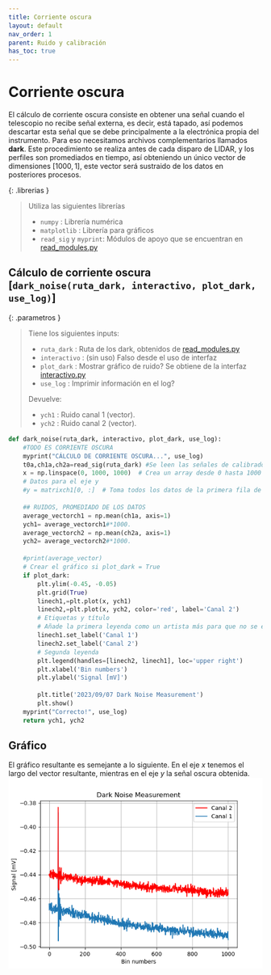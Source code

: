 ```yaml
---
title: Corriente oscura
layout: default
nav_order: 1
parent: Ruido y calibración
has_toc: true
---
```


# Corriente oscura

El cálculo de corriente oscura consiste en obtener una señal cuando el telescopio no recibe señal externa, es decir, está tapado, así podemos descartar esta señal que se debe principalmente a la electrónica propia del instrumento. Para eso necesitamos archivos complementarios llamados **dark**. Este procedimiento se realiza antes de cada disparo de LIDAR, y los perfiles son promediados en tiempo, así obteniendo un único vector de dimensiones $[1000,1]$, este vector será sustraido de los datos en posteriores procesos.

{: .librerias }
> Utiliza las siguientes librerías
> - `numpy` : Librería numérica
> - `matplotlib` : Librería para gráficos
> - `read_sig` y `myprint`: Módulos de apoyo que se encuentran en [read_modules.py](../preanalisis/read_modules)

## Cálculo de corriente oscura [`dark_noise(ruta_dark, interactivo, plot_dark, use_log)`]

{: .parametros }
> Tiene los siguientes inputs:
> - `ruta_dark` : Ruta de los dark, obtenidos de [read_modules.py](../preanalisis/read_modules)
> - `interactivo` : (sin uso) Falso desde el uso de interfaz 
> - `plot_dark` : Mostrar gráfico de ruido? Se obtiene de la interfaz [interactivo.py](../preanalisis/interactivo)
> - `use_log` : Imprimir información en el log?
>   
> Devuelve:
> - `ych1` : Ruido canal 1 (vector).
> - `ych2` : Ruido canal 2 (vector).

```python
def dark_noise(ruta_dark, interactivo, plot_dark, use_log):
    #TODO ES CORRIENTE OSCURA
    myprint("CÁLCULO DE CORRIENTE OSCURA...", use_log)
    t0a,ch1a,ch2a=read_sig(ruta_dark) #Se leen las señales de calibradores
    x = np.linspace(0, 1000, 1000)  # Crea un array desde 0 hasta 1000 con 1000 puntos
    # Datos para el eje y
    #y = matrixch1[0, :]  # Toma todos los datos de la primera fila de la matriz

    ## RUIDOS, PROMEDIADO DE LOS DATOS
    average_vectorch1 = np.mean(ch1a, axis=1)
    ych1= average_vectorch1#*1000.
    average_vectorch2 = np.mean(ch2a, axis=1)
    ych2= average_vectorch2#*1000.

    #print(average_vector)
    # Crear el gráfico si plot_dark = True
    if plot_dark:
        plt.ylim(-0.45, -0.05)
        plt.grid(True)
        linech1,=plt.plot(x, ych1)
        linech2,=plt.plot(x, ych2, color='red', label='Canal 2')
        # Etiquetas y título
        # Añade la primera leyenda como un artista más para que no se elimine
        linech1.set_label('Canal 1')
        linech2.set_label('Canal 2')
        # Segunda leyenda
        plt.legend(handles=[linech2, linech1], loc='upper right')
        plt.xlabel('Bin numbers')
        plt.ylabel('Signal [mV]')

        plt.title('2023/09/07 Dark Noise Measurement')
        plt.show()
    myprint("Correcto!", use_log)
    return ych1, ych2
```

## Gráfico
El gráfico resultante es semejante a lo siguiente. En el eje $x$ tenemos el largo del vector resultante, mientras en el eje $y$ la señal oscura obtenida.  
![](noise_example.png)


